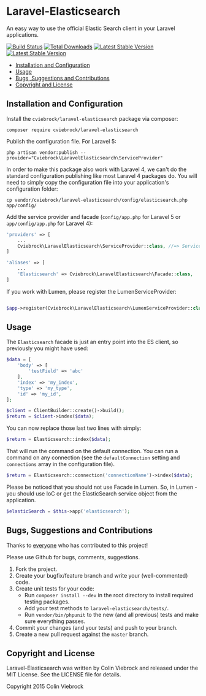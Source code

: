 # Laravel-Elasticsearch

An easy way to use the official Elastic Search client in your Laravel applications.

[![Build Status](https://travis-ci.org/cviebrock/laravel-elasticsearch.svg)](https://travis-ci.org/cviebrock/laravel-elasticsearch)
[![Total Downloads](https://poser.pugx.org/cviebrock/laravel-elasticsearch/downloads.png)](https://packagist.org/packages/cviebrock/laravel-elasticsearch)
[![Latest Stable Version](https://poser.pugx.org/cviebrock/laravel-elasticsearch/v/stable.png)](https://packagist.org/packages/cviebrock/laravel-elasticsearch)
[![Latest Stable Version](https://poser.pugx.org/cviebrock/laravel-elasticsearch/v/unstable.png)](https://packagist.org/packages/cviebrock/laravel-elasticsearch)

* [Installation and Configuration](#installation)
* [Usage](#usage)
* [Bugs, Suggestions and Contributions](#bugs)
* [Copyright and License](#copyright)


<a name="installation"></a>
## Installation and Configuration

Install the `cviebrock/laravel-elasticsearch` package via composer:

```shell
composer require cviebrock/laravel-elasticsearch
```
    
Publish the configuration file.  For Laravel 5:

```shell
php artisan vendor:publish --provider="Cviebrock\LaravelElasticsearch\ServiceProvider"
```

In order to make this package also work with Laravel 4, we can't do the
standard configuration publishing like most Laravel 4 packages do.  You will
need to simply copy the configuration file into your application's configuration folder:
    
```shell
cp vendor/cviebrock/laravel-elasticsearch/config/elasticsearch.php app/config/
```

Add the service provider and facade (`config/app.php` for Laravel 5 or `app/config/app.php` for Laravel 4):

```php
'providers' => [
    ...
    Cviebrock\LaravelElasticsearch\ServiceProvider::class, //=> Service provider for Laravel    
]

'aliases' => [
    ...
    'Elasticsearch' => Cviebrock\LaravelElasticsearch\Facade::class,
]
```

If you work with Lumen, please register the LumenServiceProvider:

```php

$app->register(Cviebrock\LaravelElasticsearch\LumenServiceProvider::class);

```


<a name="usage"></a>
## Usage

The `Elasticsearch` facade is just an entry point into the ES client, so previously
you might have used:

```php
$data = [
    'body' => [
        'testField' => 'abc'
    ],
    'index' => 'my_index',
    'type' => 'my_type',
    'id' => 'my_id',
];

$client = ClientBuilder::create()->build();
$return = $client->index($data);
```

You can now replace those last two lines with simply:

```php
$return = Elasticsearch::index($data);
```

That will run the command on the default connection.  You can run a command on
any connection (see the `defaultConnection` setting and `connections` array in
the configuration file).

```php
$return = Elasticsearch::connection('connectionName')->index($data);
```

Please be noticed that you should not use Facade in Lumen. 
So, in Lumen - you should use IoC or get the ElasticSearch service object from the application.
```php
$elasticSearch = $this->app('elasticsearch');
```

<a name="bugs"></a>
## Bugs, Suggestions and Contributions

Thanks to [everyone](/cviebrock/laravel-elasticsearch/graphs/contributors) who has contributed 
to this project!

Please use Github for bugs, comments, suggestions.

1. Fork the project.
2. Create your bugfix/feature branch and write your (well-commented) code.
3. Create unit tests for your code:
	- Run `composer install --dev` in the root directory to install required testing packages.
	- Add your test methods to `laravel-elasticsearch/tests/`.
	- Run `vendor/bin/phpunit` to the new (and all previous) tests and make sure everything passes.
3. Commit your changes (and your tests) and push to your branch.
4. Create a new pull request against the `master` branch.


<a name="copyright"></a>
## Copyright and License

Laravel-Elasticsearch was written by Colin Viebrock and released under the MIT License. 
See the LICENSE file for details.

Copyright 2015 Colin Viebrock

